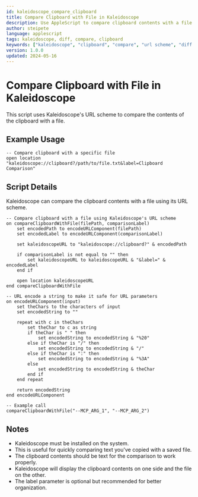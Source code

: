 ```yaml
---
id: kaleidoscope_compare_clipboard
title: Compare Clipboard with File in Kaleidoscope
description: Use AppleScript to compare clipboard contents with a file in Kaleidoscope
author: steipete
language: applescript
tags: kaleidoscope, diff, compare, clipboard
keywords: ["kaleidoscope", "clipboard", "compare", "url scheme", "diff tool"]
version: 1.0.0
updated: 2024-05-16
---
```


# Compare Clipboard with File in Kaleidoscope

This script uses Kaleidoscope's URL scheme to compare the contents of the clipboard with a file.

## Example Usage

```applescript
-- Compare clipboard with a specific file
open location "kaleidoscope://clipboard?/path/to/file.txt&label=Clipboard Comparison"
```

## Script Details

Kaleidoscope can compare the clipboard contents with a file using its URL scheme.

```applescript
-- Compare clipboard with a file using Kaleidoscope's URL scheme
on compareClipboardWithFile(filePath, comparisonLabel)
    set encodedPath to encodeURLComponent(filePath)
    set encodedLabel to encodeURLComponent(comparisonLabel)
    
    set kaleidoscopeURL to "kaleidoscope://clipboard?" & encodedPath
    
    if comparisonLabel is not equal to "" then
        set kaleidoscopeURL to kaleidoscopeURL & "&label=" & encodedLabel
    end if
    
    open location kaleidoscopeURL
end compareClipboardWithFile

-- URL encode a string to make it safe for URL parameters
on encodeURLComponent(input)
    set theChars to the characters of input
    set encodedString to ""
    
    repeat with c in theChars
        set theChar to c as string
        if theChar is " " then
            set encodedString to encodedString & "%20"
        else if theChar is "/" then
            set encodedString to encodedString & "/"
        else if theChar is ":" then
            set encodedString to encodedString & "%3A"
        else
            set encodedString to encodedString & theChar
        end if
    end repeat
    
    return encodedString
end encodeURLComponent

-- Example call
compareClipboardWithFile("--MCP_ARG_1", "--MCP_ARG_2")
```

## Notes

- Kaleidoscope must be installed on the system.
- This is useful for quickly comparing text you've copied with a saved file.
- The clipboard contents should be text for the comparison to work properly.
- Kaleidoscope will display the clipboard contents on one side and the file on the other.
- The label parameter is optional but recommended for better organization.